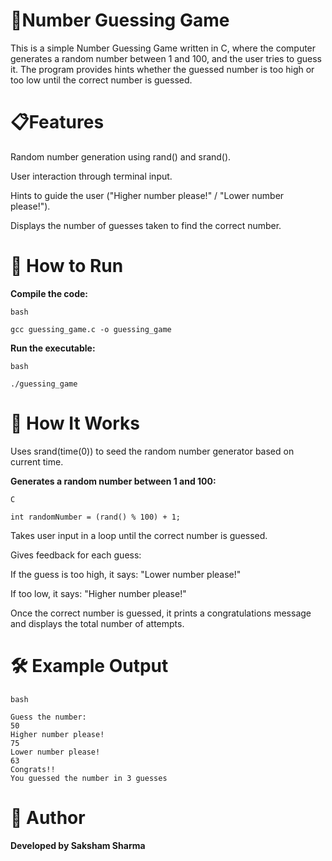 # 🎯Number Guessing Game
This is a simple Number Guessing Game written in C, where the computer generates a random number between 1 and 100, and the user tries to guess it. The program provides hints whether the guessed number is too high or too low until the correct number is guessed.

# 📋Features
Random number generation using rand() and srand().

User interaction through terminal input.

Hints to guide the user ("Higher number please!" / "Lower number please!").

Displays the number of guesses taken to find the correct number.

# 🚀 How to Run
**Compile the code:**

```bash```

```gcc guessing_game.c -o guessing_game```

**Run the executable:**

```bash```

```./guessing_game```
# 🧠 How It Works
Uses srand(time(0)) to seed the random number generator based on current time.

**Generates a random number between 1 and 100:**

```C```

```int randomNumber = (rand() % 100) + 1; ```

Takes user input in a loop until the correct number is guessed.

Gives feedback for each guess:

If the guess is too high, it says: "Lower number please!"

If too low, it says: "Higher number please!"

Once the correct number is guessed, it prints a congratulations message and displays the total number of attempts.

# 🛠 Example Output
```bash ```
```
Guess the number: 
50
Higher number please!
75
Lower number please!
63
Congrats!!
You guessed the number in 3 guesses
```
# 📝 Author
**Developed by Saksham Sharma**

